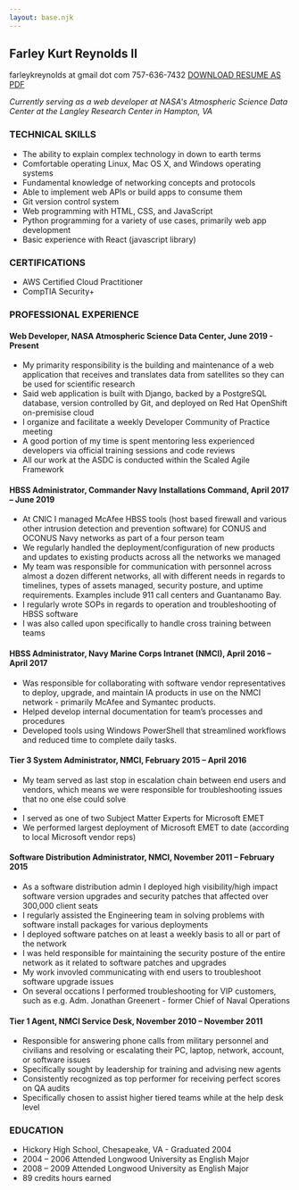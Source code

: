 ```yaml
---
layout: base.njk
---
```


## Farley Kurt Reynolds II
farleykreynolds at gmail dot com
757-636-7432 
<a href="#" download>DOWNLOAD RESUME AS PDF</a>

*Currently serving as a web developer at NASA's Atmospheric Science Data Center at the Langley Research Center in Hampton, VA*

### TECHNICAL SKILLS

* The ability to explain complex technology in down to earth terms
* Comfortable operating Linux, Mac OS X, and Windows operating systems
* Fundamental knowledge of networking concepts and protocols
* Able to implement web APIs or build apps to consume them
* Git version control system
* Web programming with HTML, CSS, and JavaScript
* Python programming for a variety of use cases, primarily web app development
* Basic experience with React (javascript library)


### CERTIFICATIONS

* AWS Certified Cloud Practitioner
* CompTIA Security+

### PROFESSIONAL EXPERIENCE

#### Web Developer, NASA Atmospheric Science Data Center, June 2019 - Present

* My primarity responsibility is the building and maintenance of a web application that receives and translates data from satellites so they can be used for scientific research
* Said web application is built with Django, backed by a PostgreSQL database, version controlled by Git, and deployed on Red Hat OpenShift on-premisise cloud
* I organize and facilitate a weekly Developer Community of Practice meeting
* A good portion of my time is spent mentoring less experienced developers via official training sessions and code reviews
* All our work at the ASDC is conducted within the Scaled Agile Framework


#### HBSS Administrator, Commander Navy Installations Command, April 2017 – June 2019

* At CNIC I managed McAfee HBSS tools (host based firewall and various other intrusion detection and prevention software) for CONUS and OCONUS Navy networks as part of a four person team
* We regularly handled the deployment/configuration of new products and updates to existing products across all the networks we managed
* My team was responsible for communication with personnel across almost a dozen different networks, all with different needs in regards to timelines, types of assets managed, security posture, and uptime requirements.  Examples include 911 call centers and Guantanamo Bay.
* I regularly wrote SOPs in regards to operation and troubleshooting of HBSS software
* I was also called upon specifically to handle cross training between teams


#### HBSS Administrator, Navy Marine Corps Intranet (NMCI), April 2016 – April 2017
 
* Was responsible for collaborating with software vendor representatives to deploy, upgrade, and maintain IA products in use on the NMCI network - primarily McAfee and Symantec products.
* Helped develop internal documentation for team’s processes and procedures
* Developed tools using Windows PowerShell that streamlined workflows and reduced time to complete daily tasks.


#### Tier 3 System Administrator, NMCI, February 2015 – April 2016

* My team served as last stop in escalation chain between end users and vendors, which means we were responsible for troubleshooting issues that no one else could solve
* 
* I served as one of two Subject Matter Experts for Microsoft EMET 
* We performed largest deployment of Microsoft EMET to date (according to local Microsoft vendor reps)
 

#### Software Distribution Administrator, NMCI, November 2011 – February 2015

* As a software distribution admin I deployed high visibility/high impact software version upgrades and security patches that affected over 300,000 client seats 
* I regularly assisted the Engineering team in solving problems with software install packages for various deployments 
* I deployed software patches on at least a weekly basis to all or part of the network 
* I was held responsible for maintaining the security posture of the entire network as it related to software patches and upgrades
* My work invovled communicating with end users to troubleshoot software upgrade issues
* On several occations I performed troubleshooting for VIP customers, such as e.g. Adm. Jonathan Greenert - former Chief of Naval Operations


#### Tier 1 Agent, NMCI Service Desk, November 2010 – November 2011

* Responsible for answering phone calls from military personnel and civilians and resolving or escalating their PC, laptop, network, account, or software issues
* Specifically sought by leadership for training and advising new agents 
* Consistently recognized as top performer for receiving perfect scores on QA audits 
* Specifically chosen to assist higher tiered teams while at the help desk level


### EDUCATION 

* Hickory High School, Chesapeake, VA - Graduated 2004
* 2004 – 2006 Attended Longwood University as English Major 
* 2008 – 2009 Attended Longwood University as English Major
* 89 credits hours earned
